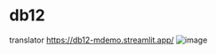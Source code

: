 # db12
translator https://db12-mdemo.streamlit.app/
![image](https://github.com/user-attachments/assets/b9f3c556-cf7d-452f-9592-ba05778032f1)

